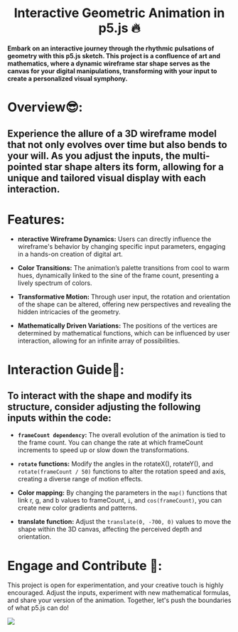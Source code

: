 <h1 align="center">Interactive Geometric Animation in p5.js 🔥</h1>

**Embark on an interactive journey through the rhythmic pulsations of geometry with this p5.js sketch. This project is a confluence of art and mathematics, where a dynamic wireframe star shape serves as the canvas for your digital manipulations, transforming with your input to create a personalized visual symphony.**


# Overview😎:

## Experience the allure of a 3D wireframe model that not only evolves over time but also bends to your will. As you adjust the inputs, the multi-pointed star shape alters its form, allowing for a unique and tailored visual display with each interaction.

# Features:

- **nteractive Wireframe Dynamics:** Users can directly influence the wireframe's behavior by changing specific input parameters, engaging in a hands-on creation of digital art.

- **Color Transitions:** The animation’s palette transitions from cool to warm hues, dynamically linked to the sine of the frame count, presenting a lively spectrum of colors.

- **Transformative Motion:** Through user input, the rotation and orientation of the shape can be altered, offering new perspectives and revealing the hidden intricacies of the geometry.

- **Mathematically Driven Variations:** The positions of the vertices are determined by mathematical functions, which can be influenced by user interaction, allowing for an infinite array of possibilities.


# Interaction Guide🚀:

## To interact with the shape and modify its structure, consider adjusting the following inputs within the code:

- **`frameCount dependency`:** The overall evolution of the animation is tied to the frame count. You can change the rate at which frameCount increments to speed up or slow down the transformations.
  
- **`rotate` functions:** Modify the angles in the rotateX(), rotateY(), and `rotate(frameCount / 50)` functions to alter the rotation speed and axis, creating a diverse range of motion effects.

- **Color mapping:** By changing the parameters in the `map()` functions that link r, g, and b values to frameCount, `i`, and `cos(frameCount)`, you can create new color gradients and patterns.

- **translate function:** Adjust the `translate(0, -700, 0)` values to move the shape within the 3D canvas, affecting the perceived depth and orientation.

# Engage and Contribute 🤝:

This project is open for experimentation, and your creative touch is highly encouraged. Adjust the inputs, experiment with new mathematical formulas, and share your version of the animation. Together, let's push the boundaries of what p5.js can do!

<img src="https://github.com/yazan-metax/p5.js_tutorial/blob/main/p5.pics/Screenshot%202024-02-06%20at%2023.06.12.png">
